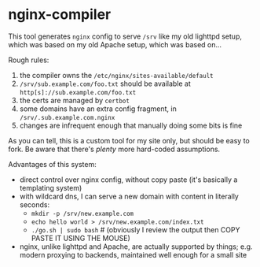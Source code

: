 # nginx-compiler

This tool generates `nginx` config to serve `/srv` like my old lighttpd setup,
which was based on my old Apache setup, which was based on...

Rough rules:

 1. the compiler owns the `/etc/nginx/sites-available/default`
 2. `/srv/sub.example.com/foo.txt` should be available at `http[s]://sub.example.com/foo.txt`
 3. the certs are managed by `certbot`
 4. some domains have an extra config fragment, in `/srv/.sub.example.com.nginx`
 5. changes are infrequent enough that manually doing some bits is fine

As you can tell, this is a custom tool for my site only, but should be easy to fork.
Be aware that there's *plenty* more hard-coded assumptions.


Advantages of this system:

 * direct control over nginx config, without copy paste (it's basically a templating system)
 * with wildcard dns, I can serve a new domain with content in literally seconds:
   * `mkdir -p /srv/new.example.com`
   * `echo hello world > /srv/new.example.com/index.txt`
   * `./go.sh | sudo bash` # (obviously I review the output then COPY PASTE IT USING THE MOUSE)
 * nginx, unlike lighttpd and Apache, are actually supported by things;
    e.g. modern proxying to backends, maintained well enough for a small site
